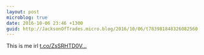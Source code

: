 ```yaml
---
layout: post
microblog: true
date: 2016-10-06 23:46 +1300
guid: http://JacksonOfTrades.micro.blog/2016/10/06/t783981848326082560.html
---
```

This is me irl [t.co/ZsSRHTD0V...](https://t.co/ZsSRHTD0Vq)

